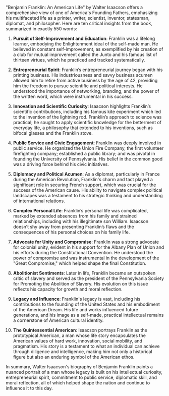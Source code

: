 "Benjamin Franklin: An American Life" by Walter Isaacson offers a comprehensive view of one of America's Founding Fathers, emphasizing his multifaceted life as a printer, writer, scientist, inventor, statesman, diplomat, and philosopher. Here are ten critical insights from the book, summarized in exactly 550 words:

1. **Pursuit of Self-Improvement and Education**: Franklin was a lifelong learner, embodying the Enlightenment ideal of the self-made man. He believed in constant self-improvement, as exemplified by his creation of a club for mutual improvement called the Junto and his famous list of thirteen virtues, which he practiced and tracked systematically.

2. **Entrepreneurial Spirit**: Franklin’s entrepreneurial journey began with his printing business. His industriousness and savvy business acumen allowed him to retire from active business by the age of 42, providing him the freedom to pursue scientific and political interests. He understood the importance of networking, branding, and the power of the written word, which were instrumental in his success.

3. **Innovation and Scientific Curiosity**: Isaacson highlights Franklin’s scientific contributions, including his famous kite experiment which led to the invention of the lightning rod. Franklin’s approach to science was practical; he sought to apply scientific knowledge for the betterment of everyday life, a philosophy that extended to his inventions, such as bifocal glasses and the Franklin stove.

4. **Public Service and Civic Engagement**: Franklin was deeply involved in public service. He organized the Union Fire Company, the first volunteer firefighting company; established a public library; and was pivotal in founding the University of Pennsylvania. His belief in the common good was a driving force behind his civic initiatives.

5. **Diplomacy and Political Acumen**: As a diplomat, particularly in France during the American Revolution, Franklin's charm and tact played a significant role in securing French support, which was crucial for the success of the American cause. His ability to navigate complex political landscapes was a testament to his strategic thinking and understanding of international relations.

6. **Complex Personal Life**: Franklin’s personal life was complicated, marked by extended absences from his family and strained relationships, including with his illegitimate son William. Isaacson doesn’t shy away from presenting Franklin’s flaws and the consequences of his personal choices on his family life.

7. **Advocate for Unity and Compromise**: Franklin was a strong advocate for colonial unity, evident in his support for the Albany Plan of Union and his efforts during the Constitutional Convention. He understood the power of compromise and was instrumental in the development of the "Great Compromise," which helped shape the final Constitution.

8. **Abolitionist Sentiments**: Later in life, Franklin became an outspoken critic of slavery and served as the president of the Pennsylvania Society for Promoting the Abolition of Slavery. His evolution on this issue reflects his capacity for growth and moral reflection.

9. **Legacy and Influence**: Franklin's legacy is vast, including his contributions to the founding of the United States and his embodiment of the American Dream. His life and works influenced future generations, and his image as a self-made, practical intellectual remains a cornerstone of American cultural identity.

10. **The Quintessential American**: Isaacson portrays Franklin as the prototypical American, a man whose life story encapsulates the American values of hard work, innovation, social mobility, and pragmatism. His story is a testament to what an individual can achieve through diligence and intelligence, making him not only a historical figure but also an enduring symbol of the American ethos.

In summary, Walter Isaacson's biography of Benjamin Franklin paints a nuanced portrait of a man whose legacy is built on his intellectual curiosity, entrepreneurial spirit, commitment to public service, diplomatic skill, and moral reflection, all of which helped shape the nation and continue to influence it to this day.